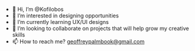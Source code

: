 - 👋 Hi, I’m @Kofilobos
- 👀 I’m interested in designing opportunities
- 🌱 I’m currently learning UX/UI designs
- 💞️ I’m looking to collaborate on projects that will help grow my creative skills
- 📫 How to reach me? geoffreypalmbook@gmail.com

<!---
Kofilobos/Kofilobos is a ✨ special ✨ repository because its `README.md` (this file) appears on your GitHub profile.
You can click the Preview link to take a look at your changes.
--->
